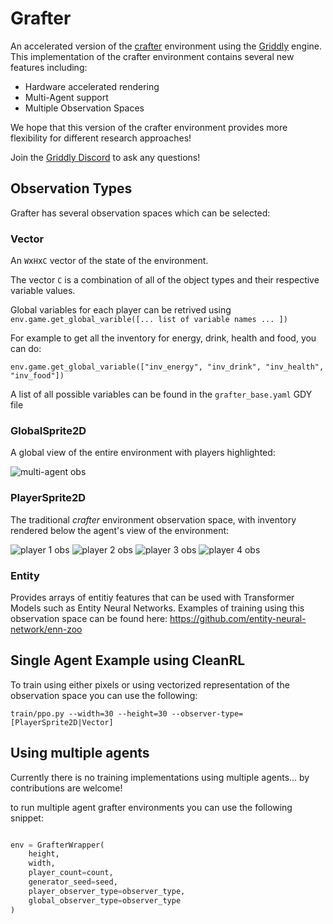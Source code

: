# Grafter

An accelerated version of the [crafter](https://github.com/danijar/crafter) environment using the [Griddly](https://griddly.readthedocs.io/en/latest/) engine.
This implementation of the crafter environment contains several new features including:

* Hardware accelerated rendering
* Multi-Agent support
* Multiple Observation Spaces

We hope that this version of the crafter environment provides more flexibility for different research approaches!

Join the [Griddly Discord](https://discord.gg/CXpHPrc5Fx) to ask any questions!

## Observation Types

Grafter has several observation spaces which can be selected:

### Vector

An `W`x`H`x`C` vector of the state of the environment.

The vector `C` is a combination of all of the object types and their respective variable values.

Global variables for each player can be retrived using `env.game.get_global_varible([... list of variable names ... ])`

For example to get all the inventory for energy, drink, health and food, you can do:
```
env.game.get_global_variable(["inv_energy", "inv_drink", "inv_health", "inv_food"])
```

A list of all possible variables can be found in the `grafter_base.yaml` GDY file 

### GlobalSprite2D

A global view of the entire environment with players highlighted:

![multi-agent obs](https://github.com/Bam4d/grafter/tree/main/media/initial_obs_global.png)

### PlayerSprite2D

The traditional *crafter* environment observation space, with inventory rendered below the agent's view of the environment:

![player 1 obs](https://github.com/Bam4d/grafter/tree/main/media/initial_obs_player1.png)
![player 2 obs](https://github.com/Bam4d/grafter/tree/main/media/initial_obs_player2.png)
![player 3 obs](https://github.com/Bam4d/grafter/tree/main/media/initial_obs_player3.png)
![player 4 obs](https://github.com/Bam4d/grafter/tree/main/media/initial_obs_player4.png)

### Entity

Provides arrays of entitiy features that can be used with Transformer Models such as Entity Neural Networks.
Examples of training using this observation space can be found here: https://github.com/entity-neural-network/enn-zoo

## Single Agent Example using CleanRL


To train using either pixels or using vectorized representation of the observation space you can use the following:
```commandline
train/ppo.py --width=30 --height=30 --observer-type=[PlayerSprite2D|Vector]
```



## Using multiple agents

Currently there is no training implementations using multiple agents... by contributions are welcome!

to run multiple agent grafter environments you can use the following snippet:


```python

env = GrafterWrapper(
    height, 
    width, 
    player_count=count, 
    generator_seed=seed, 
    player_observer_type=observer_type, 
    global_observer_type=observer_type
)

```

